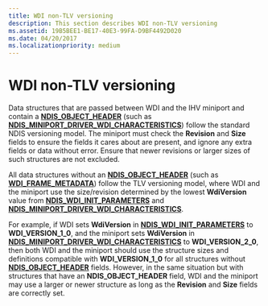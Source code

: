 ```yaml
---
title: WDI non-TLV versioning
description: This section describes WDI non-TLV versioning
ms.assetid: 19B5BEE1-BE17-40E3-99FA-D9BF4492D020
ms.date: 04/20/2017
ms.localizationpriority: medium
---
```


# WDI non-TLV versioning


Data structures that are passed between WDI and the IHV miniport and contain a [**NDIS\_OBJECT\_HEADER**](https://msdn.microsoft.com/library/windows/hardware/ff566588) (such as [**NDIS\_MINIPORT\_DRIVER\_WDI\_CHARACTERISTICS**](https://msdn.microsoft.com/library/windows/hardware/mt297617)) follow the standard NDIS versioning model. The miniport must check the **Revision** and **Size** fields to ensure the fields it cares about are present, and ignore any extra fields or data without error. Ensure that newer revisions or larger sizes of such structures are not excluded.

All data structures without an [**NDIS\_OBJECT\_HEADER**](https://msdn.microsoft.com/library/windows/hardware/ff566588) (such as [**WDI\_FRAME\_METADATA**](https://msdn.microsoft.com/library/windows/hardware/dn897827)) follow the TLV versioning model, where WDI and the miniport use the size/revision determined by the lowest **WdiVersion** value from [**NDIS\_WDI\_INIT\_PARAMETERS**](https://msdn.microsoft.com/library/windows/hardware/mt297621) and [**NDIS\_MINIPORT\_DRIVER\_WDI\_CHARACTERISTICS**](https://msdn.microsoft.com/library/windows/hardware/mt297617).

For example, if WDI sets **WdiVersion** in [**NDIS\_WDI\_INIT\_PARAMETERS**](https://msdn.microsoft.com/library/windows/hardware/mt297621) to **WDI\_VERSION\_1\_0**, and the miniport sets **WdiVersion** in [**NDIS\_MINIPORT\_DRIVER\_WDI\_CHARACTERISTICS**](https://msdn.microsoft.com/library/windows/hardware/mt297617) to **WDI\_VERSION\_2\_0**, then both WDI and the miniport should use the structure sizes and definitions compatible with **WDI\_VERSION\_1\_0** for all structures without [**NDIS\_OBJECT\_HEADER**](https://msdn.microsoft.com/library/windows/hardware/ff566588) fields. However, in the same situation but with structures that have an **NDIS\_OBJECT\_HEADER** field, WDI and the miniport may use a larger or newer structure as long as the **Revision** and **Size** fields are correctly set.

 

 





